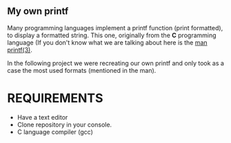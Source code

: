 ## My own printf
Many programming languages implement a printf function (print formatted), to display a formatted string. This one, originally from the **C** programming language (If you don't know what we are talking about here is the [man printf(3)](https://man7.org/linux/man-pages/man3/printf.3.html).

In the following project we were recreating our own printf and only took as a case the most used formats (mentioned in the man).
# REQUIREMENTS
- Have a text editor 
- Clone repository in your console.
- C language compiler (gcc)
